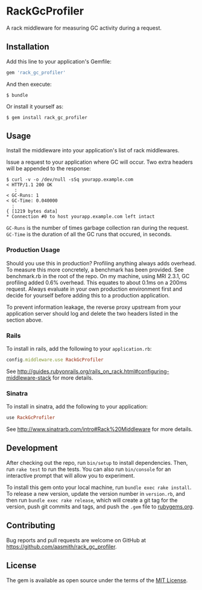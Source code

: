 # RackGcProfiler

A rack middleware for measuring GC activity during a request.

## Installation

Add this line to your application's Gemfile:

```ruby
gem 'rack_gc_profiler'
```

And then execute:

    $ bundle

Or install it yourself as:

    $ gem install rack_gc_profiler

## Usage

Install the middleware into your application's list of rack middlewares.

Issue a request to your application where GC will occur. Two extra headers will
be appended to the response:

```console
$ curl -v -o /dev/null -sSq yourapp.example.com
< HTTP/1.1 200 OK
   :
< GC-Runs: 1
< GC-Time: 0.040000
  :
{ [1219 bytes data]
* Connection #0 to host yourapp.example.com left intact
```

`GC-Runs` is the number of times garbage collection ran during the request.
`GC-Time` is the duration of all the GC runs that occured, in seconds.

### Production Usage

Should you use this in production? Profiling anything always adds overhead. To
measure this more concretely, a benchmark has been provided. See benchmark.rb in
the root of the repo. On my machine, using MRI 2.3.1, GC profiling added 0.6%
overhead. This equates to about 0.1ms on a 200ms request. Always evaluate in
your own production environment first and decide for yourself before adding this
to a production application.

To prevent information leakage, the reverse proxy upstream from your
application server should log and delete the two headers listed in the section
above.

### Rails

To install in rails, add the following to your `application.rb`:

```ruby
config.middleware.use RackGcProfiler
```

See http://guides.rubyonrails.org/rails_on_rack.html#configuring-middleware-stack
for more details.

### Sinatra

To install in sinatra, add the following to your application:

```ruby
use RackGcProfiler
```

See http://www.sinatrarb.com/intro#Rack%20Middleware for more details.


## Development

After checking out the repo, run `bin/setup` to install dependencies. Then, run `rake test` to run the tests. You can also run `bin/console` for an interactive prompt that will allow you to experiment.

To install this gem onto your local machine, run `bundle exec rake install`. To release a new version, update the version number in `version.rb`, and then run `bundle exec rake release`, which will create a git tag for the version, push git commits and tags, and push the `.gem` file to [rubygems.org](https://rubygems.org).

## Contributing

Bug reports and pull requests are welcome on GitHub at https://github.com/aasmith/rack_gc_profiler.


## License

The gem is available as open source under the terms of the [MIT License](http://opensource.org/licenses/MIT).
